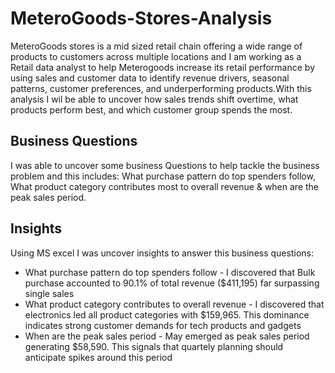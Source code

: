 # MeteroGoods-Stores-Analysis
MeteroGoods stores is a mid sized retail chain offering a wide range of products to customers across multiple locations and I am working as a Retail data analyst to help Meterogoods increase its retail performance by using sales and customer data to identify revenue drivers, seasonal patterns, customer preferences, and underperforming products.With this analysis I wil be able  to uncover how  sales trends shift overtime, what products perform best, and which customer group spends the most.

## Business Questions
  I was able to uncover some business Questions to help tackle the business problem and this includes: What purchase pattern do top spenders follow,
What product category contributes most to overall revenue & when are the peak sales period.

## Insights
Using MS excel I was uncover insights to answer this business questions: 
* What purchase pattern do top spenders follow - I discovered that  Bulk purchase accounted to 90.1% of total revenue ($411,195) far surpassing single sales
* What product category contributes to overall revenue - I discovered that electronics  led all product categories with $159,965. This dominance indicates strong customer demands for tech products and gadgets
* When are the peak sales period - May emerged as peak sales period generating $58,590. This signals that quartely planning should anticipate spikes around this period


